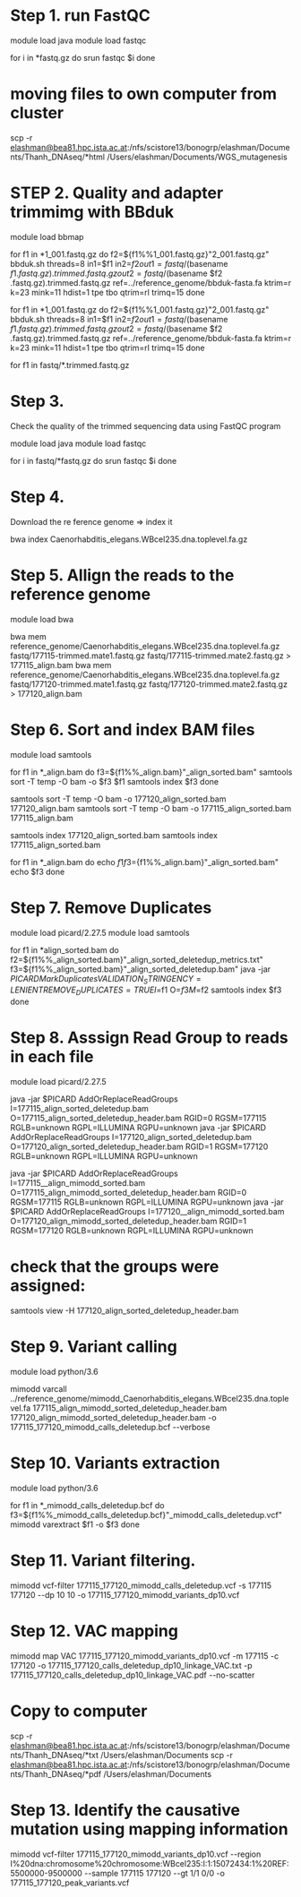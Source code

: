# Step 1. run FastQC

module load java
module load fastqc

for i in *fastq.gz
do
srun fastqc $i 
done

# moving files to own computer from cluster 

scp -r elashman@bea81.hpc.ista.ac.at:/nfs/scistore13/bonogrp/elashman/Documents/Thanh_DNAseq/*html  /Users/elashman/Documents/WGS_mutagenesis


# STEP 2. Quality and adapter trimmimg with BBduk

module load bbmap

for f1 in *1_001.fastq.gz 
do f2=${f1%%1_001.fastq.gz}"2_001.fastq.gz" 
bbduk.sh threads=8 in1=$f1 in2=$f2 out1=fastq/$(basename $f1 .fastq.gz).trimmed.fastq.gz out2=fastq/$(basename $f2 .fastq.gz).trimmed.fastq.gz ref=../reference_genome/bbduk-fasta.fa ktrim=r k=23 mink=11 hdist=1 tpe tbo qtrim=rl trimq=15 
done


for f1 in *1_001.fastq.gz 
do f2=${f1%%1_001.fastq.gz}"2_001.fastq.gz" 
bbduk.sh threads=8 in1=$f1 in2=$f2 out1=fastq/$(basename $f1 .fastq.gz).trimmed.fastq.gz out2=fastq/$(basename $f2 .fastq.gz).trimmed.fastq.gz ref=../reference_genome/bbduk-fasta.fa ktrim=r k=23 mink=11 hdist=1 tpe tbo qtrim=rl trimq=15
done

for f1 in fastq/*.trimmed.fastq.gz 

# Step 3. 
Check the quality of the trimmed sequencing data using FastQC program

module load java
module load fastqc

for i in fastq/*fastq.gz
do
srun fastqc $i 
done

# Step 4.

Download the re ference genome => index it

bwa index Caenorhabditis_elegans.WBcel235.dna.toplevel.fa.gz

# Step 5. Allign the reads to the reference genome
module load bwa

bwa mem reference_genome/Caenorhabditis_elegans.WBcel235.dna.toplevel.fa.gz fastq/177115-trimmed.mate1.fastq.gz fastq/177115-trimmed.mate2.fastq.gz > 177115_align.bam
bwa mem reference_genome/Caenorhabditis_elegans.WBcel235.dna.toplevel.fa.gz fastq/177120-trimmed.mate1.fastq.gz fastq/177120-trimmed.mate2.fastq.gz > 177120_align.bam



# Step 6. Sort and index BAM files
module load samtools 

for f1 in *_align.bam
do f3=${f1%%_align.bam}"_align_sorted.bam"
samtools sort -T temp -O bam -o $f3 $f1
samtools index $f3
done

samtools sort -T temp -O bam -o 177120_align_sorted.bam 177120_align.bam
samtools sort -T temp -O bam -o 177115_align_sorted.bam 177115_align.bam

samtools index 177120_align_sorted.bam
samtools index 177115_align_sorted.bam

for f1 in *_align.bam
do echo $f1
f3=${f1%%_align.bam}"_align_sorted.bam"
echo $f3
done

# Step 7. Remove Duplicates
module load picard/2.27.5
module load samtools

for f1 in *align_sorted.bam
do f2=${f1%%_align_sorted.bam}"_align_sorted_deletedup_metrics.txt"
f3=${f1%%_align_sorted.bam}"_align_sorted_deletedup.bam"
java -jar $PICARD MarkDuplicates VALIDATION_STRINGENCY=LENIENT REMOVE_DUPLICATES=TRUE I=$f1 O=$f3 M=$f2
samtools index $f3
done

# Step 8. Asssign Read Group to reads in each file
module load picard/2.27.5

java -jar $PICARD AddOrReplaceReadGroups I=177115_align_sorted_deletedup.bam O=177115_align_sorted_deletedup_header.bam RGID=0 RGSM=177115 RGLB=unknown RGPL=ILLUMINA RGPU=unknown
java -jar $PICARD AddOrReplaceReadGroups I=177120_align_sorted_deletedup.bam O=177120_align_sorted_deletedup_header.bam RGID=1 RGSM=177120 RGLB=unknown RGPL=ILLUMINA RGPU=unknown

java -jar $PICARD AddOrReplaceReadGroups I=177115__align_mimodd_sorted.bam O=177115_align_mimodd_sorted_deletedup_header.bam RGID=0 RGSM=177115 RGLB=unknown RGPL=ILLUMINA RGPU=unknown
java -jar $PICARD AddOrReplaceReadGroups I=177120__align_mimodd_sorted.bam O=177120_align_mimodd_sorted_deletedup_header.bam RGID=1 RGSM=177120 RGLB=unknown RGPL=ILLUMINA RGPU=unknown

# check that the groups were assigned: 
samtools view -H  177120_align_sorted_deletedup_header.bam

# Step 9. Variant calling 
module load python/3.6 

mimodd varcall ../reference_genome/mimodd_Caenorhabditis_elegans.WBcel235.dna.toplevel.fa 177115_align_mimodd_sorted_deletedup_header.bam 177120_align_mimodd_sorted_deletedup_header.bam -o 177115_177120_mimodd_calls_deletedup.bcf --verbose

# Step 10. Variants extraction
module load python/3.6 

for f1 in *_mimodd_calls_deletedup.bcf
do f3=${f1%%_mimodd_calls_deletedup.bcf}"_mimodd_calls_deletedup.vcf"
mimodd varextract $f1 -o $f3
done

# Step 11. Variant filtering. 

mimodd vcf-filter 177115_177120_mimodd_calls_deletedup.vcf -s 177115 177120 --dp 10 10 -o 177115_177120_mimodd_variants_dp10.vcf

# Step 12. VAC mapping

mimodd map VAC 177115_177120_mimodd_variants_dp10.vcf -m 177115 -c 177120 -o 177115_177120_calls_deletedup_dp10_linkage_VAC.txt -p 177115_177120_calls_deletedup_dp10_linkage_VAC.pdf --no-scatter

# Copy to computer 

scp -r elashman@bea81.hpc.ista.ac.at:/nfs/scistore13/bonogrp/elashman/Documents/Thanh_DNAseq/*txt /Users/elashman/Documents
scp -r elashman@bea81.hpc.ista.ac.at:/nfs/scistore13/bonogrp/elashman/Documents/Thanh_DNAseq/*pdf /Users/elashman/Documents

# Step 13. Identify the causative mutation using mapping information
mimodd vcf-filter 177115_177120_mimodd_variants_dp10.vcf --region I%20dna:chromosome%20chromosome:WBcel235:I:1:15072434:1%20REF:5500000-9500000 --sample 177115 177120 --gt 1/1 0/0 -o 177115_177120_peak_variants.vcf


